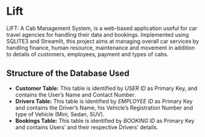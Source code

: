# Lift
LIFT: A Cab Management System, is a web-based application useful for car
travel agencies for handling their data and bookings. Implemented using
SQLITE3 and Streamlit, this project aims at managing overall car services by
handling finance, human resource, maintenance and movement in addition to
details of customers, employees, payment and types of cabs.

## Structure of the Database Used
* **Customer Table:** This table is identified by _USER ID_ as Primary Key,
and contains the User’s Name and Contact Number.
* **Drivers Table:** This table is identified by _EMPLOYEE ID_ as Primary
Key and contains the Driver’s Name, his Vehicle’s Registration
Number and type of Vehicle (Mini, Sedan, SUV).
* **Bookings Table:** This table is identified by _BOOKING ID_ as Primary
Key and contains Users’ and their respective Drivers’ details.
